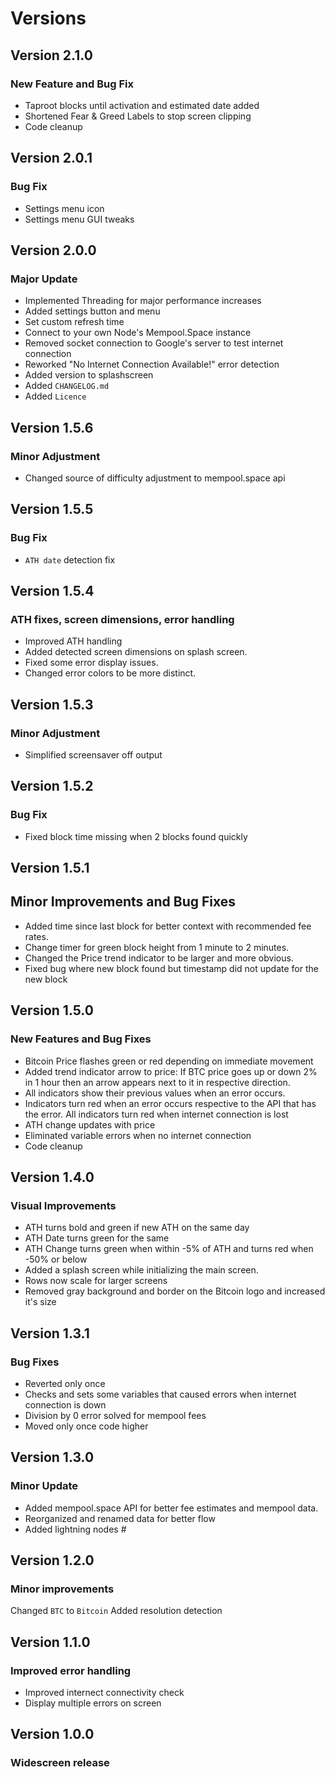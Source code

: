 # Versions

## Version 2.1.0

### New Feature and Bug Fix
- Taproot blocks until activation and estimated date added
- Shortened Fear & Greed Labels to stop screen clipping
- Code cleanup

## Version 2.0.1

### Bug Fix
- Settings menu icon
- Settings menu GUI tweaks

## Version 2.0.0

### Major Update
- Implemented Threading for major performance increases
- Added settings button and menu
- Set custom refresh time
- Connect to your own Node's Mempool.Space instance
- Removed socket connection to Google's server to test internet connection
- Reworked "No Internet Connection Available!" error detection
- Added version to splashscreen
- Added `CHANGELOG.md`
- Added `Licence`

## Version 1.5.6

### Minor Adjustment
- Changed source of difficulty adjustment to mempool.space api

## Version 1.5.5

### Bug Fix
- `ATH date` detection fix

## Version 1.5.4

### ATH fixes, screen dimensions, error handling
- Improved ATH handling
- Added detected screen dimensions on splash screen.
- Fixed some error display issues.
- Changed error colors to be more distinct.

## Version 1.5.3

### Minor Adjustment
- Simplified screensaver off output

## Version 1.5.2

### Bug Fix
- Fixed block time missing when 2 blocks found quickly

## Version 1.5.1

## Minor Improvements and Bug Fixes
- Added time since last block for better context with recommended fee rates.
- Change timer for green block height from 1 minute to 2 minutes.
- Changed the Price trend indicator to be  larger and more obvious.
- Fixed bug where new block found but timestamp did not update for the new block

## Version 1.5.0

### New Features and Bug Fixes
- Bitcoin Price flashes green or red depending on immediate movement
- Added trend indicator arrow to price: If BTC price goes up or down 2% in 1 hour then an arrow appears next to it in respective direction.
- All indicators show their previous values when an error occurs.
- Indicators turn red when an error occurs respective to the API that has the error. All indicators turn red when internet connection is lost
- ATH change updates with price
- Eliminated variable errors when no internet connection 
- Code cleanup

## Version 1.4.0

### Visual Improvements
- ATH turns bold and green if new ATH on the same day
- ATH Date turns green for the same
- ATH Change turns green when within -5% of ATH and turns red when -50% or below
- Added a splash screen while initializing the main screen.
- Rows now scale for larger screens
- Removed gray background and border on the Bitcoin logo and increased it's size

## Version 1.3.1

### Bug Fixes
- Reverted only once
- Checks and sets some variables that caused errors when internet connection is down
- Division by 0 error solved for mempool fees
- Moved only once code higher

## Version 1.3.0

### Minor Update
- Added mempool.space API for better fee estimates and mempool data.
- Reorganized and renamed data for better flow
- Added lightning nodes #

## Version 1.2.0

### Minor improvements
Changed `BTC` to `Bitcoin`
Added resolution detection

## Version 1.1.0

### Improved error handling
- Improved internect connectivity check
- Display multiple errors on screen

## Version 1.0.0

### Widescreen release
